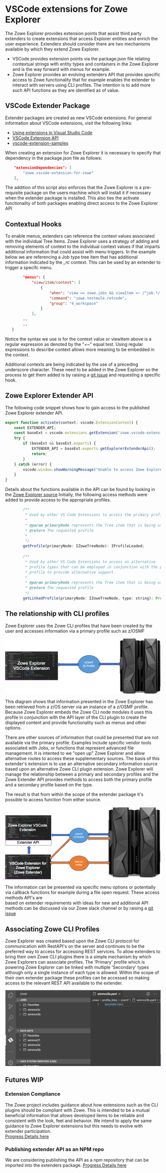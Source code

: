 # VSCode extensions for Zowe Explorer

The Zowe Explorer provides extension points that assist third party extenders to create extensions that access Explorer entities and enrich the user experience. Extenders should consider there are two mechanisms available by which they extend Zowe Explorer. 
- VSCode provides extension points via the package.json file relating contextual strings with entity types and containers in the Zowe Explorer and is the way forward with menus for example.
- Zowe Explorer provides an evolving extenders API that provides specific access to Zowe functionality that for example enables the extender to interact with servers
using CLI profiles. The intention is to add more such API functions as they are identified as of value. 

## VSCode Extender Package

Extender packages are created as new VSCode extensions. For general information about VSCode extensions, visit the following links:

- [Using extensions in Visual Studio Code](https://code.visualstudio.com/docs/introvideos/extend) 
- [VSCode Extension API](https://code.visualstudio.com/api) 
- [vscode-extension-samples](https://github.com/Microsoft/vscode-extension-samples) 

When creating an extension for Zowe Explorer it is necessary to specify that dependency in the package.json file as follows:
```json	
    "extensionDependencies": [
		"zowe.vscode-extension-for-zowe"
	],

```
The addition of this script also enforces that the Zowe Explorer is a pre-requisite package on the users machine which will install it if necessary 
when the extender package is installed. This also ties the activate functionality of both packages enabling direct access to the Zowe Explorer API

## Contextual Hooks

To enable menus, extenders can reference the context values associated with the individual Tree Items. Zowe Explorer uses a strategy of adding and removing 
elements of context to the individual context values if that imparts additional information that could assist with menu triggers. In the example below we
are referencing a Job type tree item that has additional information indicated by the *_rc* context. This can be used by an extender to trigger a specifc menu.   

```json
		"menus": {
			"view/item/context": [
				{
					"when": "view == zowe.jobs && viewItem =~ /^job.*/ && viewItem =~ /^.*_rc=CC.*/",
					"command": "zowe.testmule.retcode",
					"group": "4_workspace"
				}
            ],
        ..
        ..
   }     
```
Notice the syntax we use is for the context value or viewItem above is a regular expression as denoted by the "=~" equal test. Using regular expressions 
to describe context allows more meaning to be embedded in the context.

Additional contexts are being indicated by the use of a preceding underscore character. These need to be added in the Zowe Explorer so the process to get them added 
is by raising a [git issue](https://github.com/zowe/vscode-extension-for-zowe/issues) and requesting a specific hook.


## Zowe Explorer Extender API

The following code snippet shows how to gain access to the published Zowe Explorer extender API.

```javascript
export function activate(context: vscode.ExtensionContext) {
    const EXTENDER_API;
    const baseExt = vscode.extensions.getExtension('zowe.vscode-extension-for-zowe');
    try {
        if (baseExt && baseExt.exports) {
            EXTENDER_API = baseExt.exports.getExplorerExtenderApi();
            return;
        }
    } catch (error) {
        vscode.window.showWarningMessage("Unable to access Zowe Explorer API");
    }
}
```

Details about the functions available in the API can be found by looking in the [Zowe Explorer source](https://github.com/zowe/vscode-extension-for-zowe/blob/master/src/api/ZoweExplorerExtender.ts) 
Initially, the following access methods were added to provide access to the appropriate profiles.

```javascript
        /**
         * Used by other VS Code Extensions to access the primary profile.
         *
         * @param primaryNode represents the Tree item that is being used
         * @return The requested profile
         *
         */
        getProfile(primaryNode: IZoweTreeNode): IProfileLoaded;
        
        /**
         * Used by other VS Code Extensions to access an alternative
         * profile types that can be employed in conjunction with the primary
         * profile to provide alternative support.
         *
         * @param primaryNode represents the Tree item that is being used
         * @return The requested profile
         */
        getLinkedProfile(primaryNode: IZoweTreeNode, type: string): Promise<IProfileLoaded>;
```

## The relationship with CLI profiles

Zowe Explorer uses the Zowe CLI profiles that have been created by the user and accesses information via a primary profile such as z/OSMF

!["Primary Profile"](./images/ZE-basic.gif?raw=true "Primary Profile")

This diagram shows that information presented in the Zowe Explorer has been retrieved from a z/OS server via an instance of a z/OSMF profile. Because
Zowe Explorer embeds the Zowe CLI node modules it uses this profile in conjunction with the API layer of the CLI plugin to create the
displayed content and provide functionality such as menus and other options.

There are other sources of information that could be presented that are not available via the primary profile. Examples include specific vendor tools associated with Jobs, or functions that represent advanced file management. It is intented to we "open up" Zowe Explorer and allow alternative routes to access these supplementary sources. 
The basis of this extender's extension is to use an alternative secondary information source based upon an alternative Zowe CLI plugin extension. Zowe Explorer will manage the
relationship between a primary and secondary profiles and the Zowe Extender API provides methods to access both the primary profile and a secondary profile based on the type.   

The result is that from within the scope of the extender package it's possible to access function from either source.

!["Secondary Profile"](./images/ZE-extend.gif?raw=true "Secondary Profile")

The information can be presented via specific menu options or potentially via callback functions for example during a file open request. These access methods API's are  
based on extender requirements with ideas for new and additional API methods can be discussed via our Zowe slack channel or by raising a [git issue](https://github.com/zowe/vscode-extension-for-zowe/issues)  

## Associating Zowe CLI Profiles

Zowe Explorer was created based upon the Zowe CLI protocol for communication with RestAPI's on the server and continues to be the preferred way to access for accessing REST services. To allow extenders to bring their own 
Zowe CLI plugins there is a simple mechanism by which Zowe Explorers can associate profiles. The 'Primary' profile which is powering Zowe Explorer
can be linked with multiple 'Secondary' types although only a single instance of each type is allowed. 
Within the scope of their own extender package these profiles can be accessed so making access to the relevant REST API available to the extender.


![Profiles](./images/ZE-profile-links.gif?raw=true "Associate Profile")

## Futures WIP

### Extension Compliance
 
The Zowe project includes guidance about how extensions such as the CLI plugins should be compliant with Zowe. This is intended to be a mutual beneficial information that allows developed
items to be reliable and consistent with the look, feel and behavior. We intend to apply the same guidance to Zowe Explorer extensions but this needs to evolve with extender participation.  
[Progress Details here](https://github.com/zowe/vscode-extension-for-zowe/issues/672)

### Publishing extender API as an NPM repo

We are considering publishing the API as a npm repository that can be imported into the extenders package. [Progress Details here](https://github.com/zowe/vscode-extension-for-zowe/issues/671)
